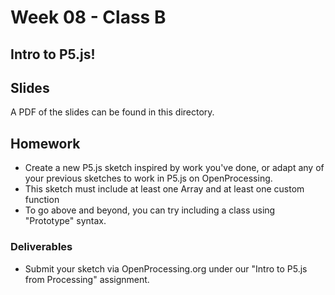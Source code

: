 # Week 08 - Class B

## Intro to P5.js!

## Slides

A PDF of the slides can be found in this directory.

## Homework

- Create a new P5.js sketch inspired by work you've done, or adapt any of your previous sketches to work in P5.js on OpenProcessing.
- This sketch must include at least one Array and at least one custom function
- To go above and beyond, you can try including a class using "Prototype" syntax.

### Deliverables

- Submit your sketch via OpenProcessing.org under our "Intro to P5.js from Processing" assignment.
